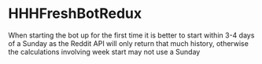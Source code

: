 # HHHFreshBotRedux

When starting the bot up for the first time it is better to start within 3-4 days of a Sunday as the Reddit API will only return that much history, otherwise the calculations involving week start may not use a Sunday
